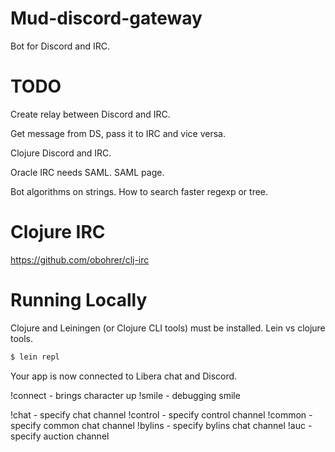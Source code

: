 # Mud-discord-gateway

Bot for Discord and IRC.

# TODO

Create relay between Discord and IRC.

Get message from DS, pass it to IRC and vice versa.

Clojure Discord and IRC.

Oracle IRC needs SAML.
SAML page.

Bot algorithms on strings.
How to search faster regexp or tree.

# Clojure IRC
https://github.com/obohrer/clj-irc

# Running Locally
Clojure and Leiningen (or Clojure CLI tools) must be installed.
Lein vs clojure tools.

```sh
$ lein repl
```

Your app is now connected to Libera chat and Discord.

!connect - brings character up
!smile - debugging smile

!chat - specify chat channel
!control - specify control channel
!common - specify common chat channel
!bylins - specify bylins chat channel
!auc - specify auction channel
